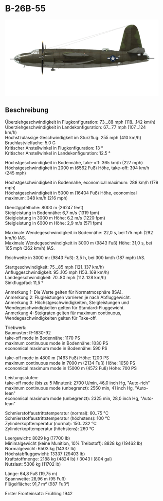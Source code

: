 # B-26B-55  
  
![b26b55](../images/b26b55.png)  
  
## Beschreibung  
  
Überziehgeschwindigkeit in Flugkonfiguration: 73...88 mph (118...142 km/h)  
Überziehgeschwindigkeit in Landekonfiguration: 67...77 mph (107...124 km/h)  
Höchstzulassige Geschwindigkeit im Sturzflug: 255 mph (410 km/h)  
Bruchlastvielfache: 5.0 G  
Kritischer Anstellwinkel in Flugkonfiguration: 13 °  
Kritischer Anstellwinkel in Landekonfiguration: 12.5 °  
  
Höchstgeschwindigkeit in Bodennähe, take-off: 365 km/h (227 mph)  
Höchstgeschwindigkeit in 2000 m (6562 Fuß) Höhe, take-off: 394 km/h (245 mph)  
  
Höchstgeschwindigkeit in Bodennähe, economical maximum: 288 km/h (179 mph)  
Höchstgeschwindigkeit in 5000 m (16404 Fuß) Höhe, economical maximum: 348 km/h (216 mph)  
  
Dienstgipfelhohe: 8000 m (26247 feet)  
Steigleistung in Bodennähe: 6,7 m/s (1319 fpm)  
Steigleistung in 3000 m Höhe: 6,2 m/s (1220 fpm)  
Steigleistung in 6000 m Höhe: 2,9 m/s (571 fpm)  
  
Maximale Wendegeschwindigkeit in Bodennähe: 22,0 s, bei 175 mph (282 km/h) IAS.  
Maximale Wendegeschwindigkeit in 3000 m (9843 Fuß) Höhe: 31,0 s, bei 165 mph (262 km/h) IAS.  
  
Reichweite in 3000 m: (9843 Fuß): 3,5 h, bei 300 km/h (187 mph) IAS.  
  
Startgeschwindigkeit: 75...85 mph (121..137 km/h)  
Anfluggeschwindigkeit: 95..105 mph (153..169 km/h)  
Landegeschwindigkeit: 70..80 mph (112..128 km/h)  
Sinkflugpfad: 11,5 °  
  
Anmerkung 1: Die Werte gelten für Normatmosphäre (ISA).  
Anmerkung 2: Flugleistungen varrieren je nach Abfluggewicht.  
Anmerkung 3: Höchstgeschwindigkeiten, Steigleistungen und Wendegeschwindigkeiten gelten für Standard-Fluggewicht.  
Anmerkung 4: Steigraten gelten für maximum continuous, Wendegeschwindigkeiten gelten für Take-off.  
  
Triebwerk:  
Baumuster: R-1830-92  
take-off mode in Bodennähe: 1170 PS  
maximum continuous mode in Bodennähe: 1030 PS  
economical maximum mode in Bodennähe: 590 PS  
  
take-off mode in 4800 m (1463 Fuß) Höhe: 1200 PS  
maximum continuous mode in 7000 m (2134 Fuß) Höhe: 1050 PS  
economical maximum mode in 15000 m (4572 Fuß) Höhe: 700 PS  
  
Leistungsstufen:  
take-off mode (bis zu 5 Minuten): 2700 U/min, 46,0 inch Hg, "Auto-rich"  
maximum continuous mode (unbegrenzt): 2550 min, 41 inch Hg, "Auto-lean"  
economical maximum mode (unbegrenzt): 2325 min, 28,0 inch Hg, "Auto-lean"  
  
Schmierstoffaustrittstemperatur (normal): 60..75 °C  
Schmierstoffaustrittstemperatur (höchstens): 100 °C  
Zylinderkopftemperatur (normal): 150..232 °C  
Zylinderkopftemperatur (höchstens): 260 °C  
  
Leergewicht: 8029 kg (17700 lb)  
Minimalgewicht (keine Munition, 10% Treibstoff): 8828 kg (19462 lb)  
Normalgewicht: 6503 kg (14337 lb)  
Höchstabfluggewicht: 13337 (29403 lb)  
Kraftstoffmenge: 2188 kg (4824 lb) / 3043 l (804 gal)  
Nutzlast: 5308 kg (11702 lb)  
  
Länge: 64,8 Fuß (19,75 m)  
Spannweite: 28,96 m (95 Fuß)  
Flügelfläche: 91,7 m² (987 Fuß²)  
  
Erster Fronteinsatz: Frühling 1942  